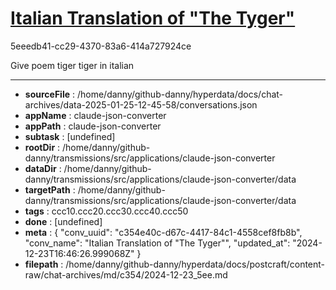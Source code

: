# [Italian Translation of "The Tyger"](https://claude.ai/chat/c354e40c-d67c-4417-84c1-4558cef8fb8b)

5eeedb41-cc29-4370-83a6-414a727924ce

Give poem tiger tiger in italian

---

* **sourceFile** : /home/danny/github-danny/hyperdata/docs/chat-archives/data-2025-01-25-12-45-58/conversations.json
* **appName** : claude-json-converter
* **appPath** : claude-json-converter
* **subtask** : [undefined]
* **rootDir** : /home/danny/github-danny/transmissions/src/applications/claude-json-converter
* **dataDir** : /home/danny/github-danny/transmissions/src/applications/claude-json-converter/data
* **targetPath** : /home/danny/github-danny/transmissions/src/applications/claude-json-converter/data
* **tags** : ccc10.ccc20.ccc30.ccc40.ccc50
* **done** : [undefined]
* **meta** : {
  "conv_uuid": "c354e40c-d67c-4417-84c1-4558cef8fb8b",
  "conv_name": "Italian Translation of \"The Tyger\"",
  "updated_at": "2024-12-23T16:46:26.999068Z"
}
* **filepath** : /home/danny/github-danny/hyperdata/docs/postcraft/content-raw/chat-archives/md/c354/2024-12-23_5ee.md